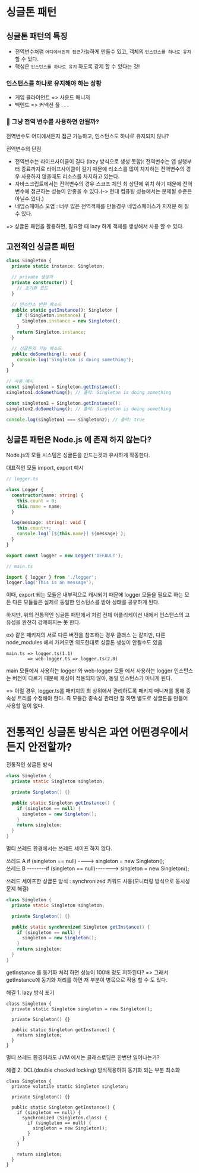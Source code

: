  # 싱글톤 패턴

 ## 싱글톤 패턴의 특징

 - 전역변수처럼 `어디에서든지 접근`가능하게 만들수 있고, 객체의 `인스턴스를 하나로 유지` 할 수 있다.  
 - 핵심은 `인스턴스를 하나로 유지` 하도록 강제 할 수 있다는 것!

### 인스턴스를 하나로 유지해야 하는 상황
- 게임 클라이언트 => 사운드 매니저
- 백엔드 => 커넥션 풀
.
.
.


### 🤔 그냥 전역 변수를 사용하면 안될까?
전역변수도 어디에서든지 접근 가능하고, 인스턴스도 하나로 유지되지 않나?

전역변수의 단점 
- 전역변수는 라이프사이클이 길다 (lazy 방식으로 생성 못함): 
전역변수는 앱 실행부터 종료까지로 라이프사이클이 길기 때문에 리소스를 많이 차지하는 전역변수의 경우 사용하지 않을때도 리소스를 차지하고 있는다.
- 자바스크립트에서는 전역변수의 경우 스코프 체인 최 상단에 위치 하기 때문에 전역변수에 접근하는 성능이 안좋을 수 있다.(-> 현대 컴퓨팅 성능에서는 문제될 수준은 아닐수 있다.)
- 네임스페이스 오염 : 너무 많은 전역객체를 만들경우 네임스페이스가 지저분 해 질 수 있다.

=> 싱글톤 패턴을 활용하면, 필요할 때 lazy 하게 객체를 생성해서 사용 할 수 있다.

## 고전적인 싱글톤 패턴
```typescript
class Singleton {
  private static instance: Singleton;

  // private 생성자
  private constructor() {
    // 초기화 코드
  }

  // 인스턴스 반환 메소드
  public static getInstance(): Singleton {
    if (!Singleton.instance) {
      Singleton.instance = new Singleton();
    }
    return Singleton.instance;
  }

  // 싱글톤의 기능 메소드
  public doSomething(): void {
    console.log('Singleton is doing something');
  }
}

// 사용 예시
const singleton1 = Singleton.getInstance();
singleton1.doSomething(); // 출력: Singleton is doing something

const singleton2 = Singleton.getInstance();
singleton2.doSomething(); // 출력: Singleton is doing something

console.log(singleton1 === singleton2); // 출력: true
```

## 싱글톤 패턴은 Node.js 에 존재 하지 않는다?

Node.js의 모듈 시스템은 싱글톤을 만드는것과 유사하게 작동한다.

대표적인 모듈 import, export 예시
```typescript
// logger.ts

class Logger {
  constructor(name: string) {
    this.count = 0;
    this.name = name;
  }

  log(message: string): void {
    this.count++;
    console.log(`[${this.name}] ${message}`);
  }
}

export const logger = new Logger('DEFAULT');
```

```typescript
// main.ts

import { logger } from './logger';
logger.log('This is an message');
```
이때, export 되는 모듈은 내부적으로 캐시되기 때문에 logger 모듈을 필요로 하는 모든 다른 모듈들은 실제로 동일한 인스턴스를 받아 상태를 공유하게 된다.

하지만, 위의 전통적인 싱글톤 패턴에서 처럼 전체 어플리케이션 내에서 인스턴스의 고유성을 완전히 강제하지는 못 한다.

ex) 같은 패키지의 서로 다른 버전을 참조하는 경우 클래스 는 같지만, 다른 node_modules 에서 가져오면 의도한대로 싱글톤 생성이 안될수도 있음
```
main.ts => logger.ts(1.1)
        => web-logger.ts => logger.ts(2.0)
```
main 모듈에서 사용하는 logger 와 web-logger 모듈 에서 사용하는 logger 인스턴스는 버전이 다르기 때문에 캐싱이 적용되지 않아, 동일 인스턴스가 아니게 된다.

=> 이럴 경우, logger.ts를 패키지의 최 상위에서 관리하도록 패키지 매니저를 통해 종속성 트리를 수정해야 한다. 즉 모듈간 종속성 관리만 잘 하면 별도로 싱글톤을 만들어 사용할 일이 없다.

# 전통적인 싱글톤 방식은 과연 어떤경우에서든지 안전할까?


전통적인 싱글톤 방식
```Java
class Singleton {
  private static Singleton singleton;

  private Singleton() {}

  public static Singleton getInstance() {
    if (singleton == null) {
      singleton = new Singleton();
    }
    return singleton;
  }
}
```

멀티 쓰레드 환경에서는 쓰레드 세이프 하지 않다.

쓰레드 A  if (singleton == null)  ----> singleton = new Singleton();  
쓰레드 B  --------if (singleton == null)-------> singleton = new Singleton(); 

쓰레드 세이프한 싱글톤 방식 : synchronized 키워드 사용(모니터링 방식으로 동시성 문제 해결)
```Java
class Singleton {
  private static Singleton singleton;

  private Singleton() {}

  public static synchronized Singleton getInstance() {
    if (singleton == null) {
      singleton = new Singleton();
    }
    return singleton;
  }
}
```

getInstance 를 동기화 처리 하면 성능이 100배 정도 저하된다? 
=> 그래서 getInstance에 동기화 처리를 하면 저 부분이 병목으로 작용 할 수 도 있다.

해결 1. lazy 방식 포기
```
class Singleton {
  private static Singleton singleton = new Singleton();

  private Singleton() {}

  public static Singleton getInstance() {
    return singleton;
  }
}
```

멀티 쓰레드 환경이라도 JVM 에서는 클래스로딩은 한번만 일어나는가?

해결 2. DCL(double checked locking) 방식적용하여 동기화 되는 부분 최소화
```
class Singleton {
  private volatile static Singleton singleton;

  private Singleton() {}

  public static Singleton getInstance() {
    if (singleton == null) {
      synchronized (Singleton.class) {
        if (singleton == null) {
          singleton = new Singleton();
        }
      }
    }

    return singleton;
  }
}
```
